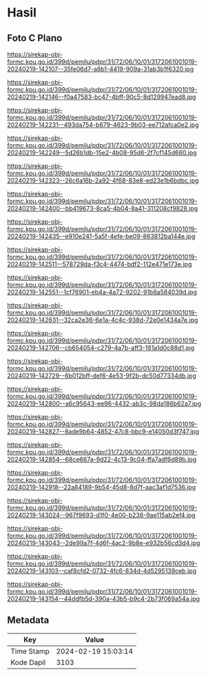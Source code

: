 # Hasil

## Foto C Plano

https://sirekap-obj-formc.kpu.go.id/399d/pemilu/pdpr/31/72/06/10/01/3172061001019-20240219-142107--35fe06d7-a8b1-4419-909a-31ab3b1f6320.jpg

https://sirekap-obj-formc.kpu.go.id/399d/pemilu/pdpr/31/72/06/10/01/3172061001019-20240219-142146--f0a47583-bc47-4bff-90c5-8d129947ead8.jpg

https://sirekap-obj-formc.kpu.go.id/399d/pemilu/pdpr/31/72/06/10/01/3172061001019-20240219-142231--493da754-b679-4623-9b03-ee712afca0e2.jpg

https://sirekap-obj-formc.kpu.go.id/399d/pemilu/pdpr/31/72/06/10/01/3172061001019-20240219-142249--5d26b1db-15e2-4b08-95d6-2f7cf145d660.jpg

https://sirekap-obj-formc.kpu.go.id/399d/pemilu/pdpr/31/72/06/10/01/3172061001019-20240219-142323--26c6a16b-2a92-4f68-83e8-ed23e1b6bdbc.jpg

https://sirekap-obj-formc.kpu.go.id/399d/pemilu/pdpr/31/72/06/10/01/3172061001019-20240219-142400--bb419673-8ca5-4b04-8a41-311208cf9828.jpg

https://sirekap-obj-formc.kpu.go.id/399d/pemilu/pdpr/31/72/06/10/01/3172061001019-20240219-142435--e910e241-5a5f-4efe-be09-863812ba144e.jpg

https://sirekap-obj-formc.kpu.go.id/399d/pemilu/pdpr/31/72/06/10/01/3172061001019-20240219-142511--578729da-f3c4-4474-bdf2-112e471e173e.jpg

https://sirekap-obj-formc.kpu.go.id/399d/pemilu/pdpr/31/72/06/10/01/3172061001019-20240219-142551--1cf76901-eb4a-4a72-9202-91b8a584039d.jpg

https://sirekap-obj-formc.kpu.go.id/399d/pemilu/pdpr/31/72/06/10/01/3172061001019-20240219-142631--32ca2e36-6e1a-4c4c-938d-72e0e1434a7e.jpg

https://sirekap-obj-formc.kpu.go.id/399d/pemilu/pdpr/31/72/06/10/01/3172061001019-20240219-142706--cb654054-c279-4a7b-aff3-181a1d0c88d1.jpg

https://sirekap-obj-formc.kpu.go.id/399d/pemilu/pdpr/31/72/06/10/01/3172061001019-20240219-142729--6b012bff-def6-4e53-9f2b-dc50d77334db.jpg

https://sirekap-obj-formc.kpu.go.id/399d/pemilu/pdpr/31/72/06/10/01/3172061001019-20240219-142800--a6c95643-ee96-4432-ab3c-98da186b62a7.jpg

https://sirekap-obj-formc.kpu.go.id/399d/pemilu/pdpr/31/72/06/10/01/3172061001019-20240219-142827--8ade9b64-4852-47c8-bbc9-e14050d3f747.jpg

https://sirekap-obj-formc.kpu.go.id/399d/pemilu/pdpr/31/72/06/10/01/3172061001019-20240219-142854--68ce667a-9d22-4c13-9c04-ffa7adf6d89b.jpg

https://sirekap-obj-formc.kpu.go.id/399d/pemilu/pdpr/31/72/06/10/01/3172061001019-20240219-142918--22a84189-9b54-45d8-8d7f-aac3af1d7536.jpg

https://sirekap-obj-formc.kpu.go.id/399d/pemilu/pdpr/31/72/06/10/01/3172061001019-20240219-143024--967f9693-d1f0-4e00-b238-9ae115ab2ef4.jpg

https://sirekap-obj-formc.kpu.go.id/399d/pemilu/pdpr/31/72/06/10/01/3172061001019-20240219-143043--2de99a7f-4d6f-4ac2-9b8e-e932b56cd3d4.jpg

https://sirekap-obj-formc.kpu.go.id/399d/pemilu/pdpr/31/72/06/10/01/3172061001019-20240219-143103--caf8cfd2-0732-4fc6-834d-4d5295139ceb.jpg

https://sirekap-obj-formc.kpu.go.id/399d/pemilu/pdpr/31/72/06/10/01/3172061001019-20240219-143154--44ddfb5d-390a-43b5-b9c4-2b73f069a54a.jpg


## Metadata

| Key        | Value               |
| ---------- | ------------------- |
| Time Stamp | 2024-02-19 15:03:14 |
| Kode Dapil | 3103                |



